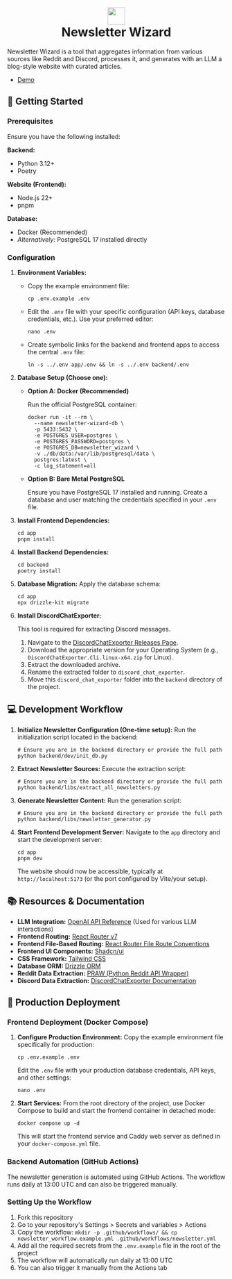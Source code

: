 # <div align="center"><img  src="app/public/logo-round-white-bg.svg" width="40"/> </br>Newsletter Wizard</div>

Newsletter Wizard is a tool that aggregates information from various sources like Reddit and
Discord, processes it, and generates with an LLM a blog-style website with curated articles.

- [Demo](https://news.stackadoc.com/)

## 🚀 Getting Started

### Prerequisites

Ensure you have the following installed:

**Backend:**
- Python 3.12+
- Poetry

**Website (Frontend):**
- Node.js 22+
- pnpm

**Database:**
- Docker (Recommended)
- *Alternatively:* PostgreSQL 17 installed directly

### Configuration

1. **Environment Variables:**
   - Copy the example environment file:
      ```shell
      cp .env.example .env
      ```
   - Edit the `.env` file with your specific configuration (API keys, database credentials, etc.). Use your preferred editor:
      ```shell
      nano .env
      ```
   - Create symbolic links for the backend and frontend apps to access the central `.env` file:
      ```shell
      ln -s ../.env app/.env && ln -s ../.env backend/.env
      ```

2. **Database Setup (Choose one):**
   - **Option A: Docker (Recommended)**
      
      Run the official PostgreSQL container:
      ```shell
      docker run -it --rm \
        --name newsletter-wizard-db \
        -p 5433:5432 \
        -e POSTGRES_USER=postgres \
        -e POSTGRES_PASSWORD=postgres \
        -e POSTGRES_DB=newsletter_wizard \
        -v ./db/data:/var/lib/postgresql/data \
        postgres:latest \
        -c log_statement=all
      ```
   - **Option B: Bare Metal PostgreSQL**
      
      Ensure you have PostgreSQL 17 installed and running. Create a database and user matching the credentials specified in your `.env` file.

3. **Install Frontend Dependencies:**
    ```shell
    cd app
    pnpm install
    ```

4. **Install Backend Dependencies:**
    ```shell
    cd backend
    poetry install
    ```

5. **Database Migration:**
    Apply the database schema:
    ```shell
    cd app
    npx drizzle-kit migrate
    ```

6. **Install DiscordChatExporter:**
   
   This tool is required for extracting Discord messages.
   1. Navigate to the [DiscordChatExporter Releases Page](https://github.com/Tyrrrz/DiscordChatExporter/releases/latest).
   2. Download the appropriate version for your Operating System (e.g., `DiscordChatExporter.Cli.linux-x64.zip` for Linux).
   3. Extract the downloaded archive.
   4. Rename the extracted folder to `discord_chat_exporter`.
   5. Move this `discord_chat_exporter` folder into the `backend` directory of the project.

## 💻 Development Workflow

1. **Initialize Newsletter Configuration (One-time setup):**
   Run the initialization script located in the backend:
   ```shell
   # Ensure you are in the backend directory or provide the full path
   python backend/dev/init_db.py
   ```

2. **Extract Newsletter Sources:**
   Execute the extraction script:
   ```shell
   # Ensure you are in the backend directory or provide the full path
   python backend/libs/extract_all_newsletters.py
   ```

3. **Generate Newsletter Content:**
   Run the generation script:
   ```shell
   # Ensure you are in the backend directory or provide the full path
   python backend/libs/newsletter_generator.py
   ```

4. **Start Frontend Development Server:**
   Navigate to the `app` directory and start the development server:
   ```shell
   cd app
   pnpm dev
   ```
   The website should now be accessible, typically at `http://localhost:5173` (or the port configured by Vite/your setup).

## 📚 Resources & Documentation

- **LLM Integration:** [OpenAI API Reference](https://platform.openai.com/docs/api-reference/introduction) (Used for various LLM interactions)
- **Frontend Routing:** [React Router v7](https://reactrouter.com/home)
- **Frontend File-Based Routing:** [React Router File Route Conventions](https://reactrouter.com/how-to/file-route-conventions)
- **Frontend UI Components:** [Shadcn/ui](https://ui.shadcn.com/)
- **CSS Framework:** [Tailwind CSS](https://tailwindcss.com/docs/styling-with-utility-classes)
- **Database ORM:** [Drizzle ORM](https://orm.drizzle.team/docs/overview)
- **Reddit Data Extraction:** [PRAW (Python Reddit API Wrapper)](https://praw.readthedocs.io/en/stable/)
- **Discord Data Extraction:** [DiscordChatExporter Documentation](https://github.com/Tyrrrz/DiscordChatExporter/tree/master/.docs)

## 🚢 Production Deployment

### Frontend Deployment (Docker Compose)

1. **Configure Production Environment:**
   Copy the example environment file specifically for production:
   ```shell
   cp .env.example .env
   ```
   Edit the `.env` file with your production database credentials, API keys, and other settings:
   ```shell
   nano .env
   ```

2. **Start Services:**
   From the root directory of the project, use Docker Compose to build and start the frontend container in detached mode:
   ```shell
   docker compose up -d
   ```
   This will start the frontend service and Caddy web server as defined in your `docker-compose.yml` file.

### Backend Automation (GitHub Actions)

The newsletter generation is automated using GitHub Actions. The workflow runs daily at 13:00 UTC and can also be triggered manually.

### Setting Up the Workflow

1. Fork this repository
2. Go to your repository's Settings > Secrets and variables > Actions
3. Copy the workflow: `mkdir -p .github/workflows/ && cp newsletter_workflow.example.yml .github/workflows/newsletter.yml`
4. Add all the required secrets from the `.env.example` file in the root of the project
5. The workflow will automatically run daily at 13:00 UTC
6. You can also trigger it manually from the Actions tab
